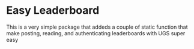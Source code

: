 <h1>Easy Leaderboard</h1>

This is a very simple package that addeds a couple of static function that make posting, reading, and authenticating leaderboards with UGS super easy
